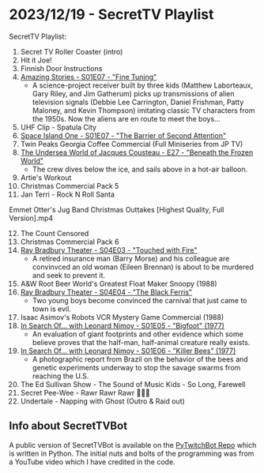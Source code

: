 # 2023/12/19 - SecretTV Playlist

SecretTV Playlist:
1. Secret TV Roller Coaster (intro)
2. Hit it Joe!
3. Finnish Door Instructions
4. [Amazing Stories - S01E07 - "Fine Tuning"](https://en.wikipedia.org/wiki/Amazing_Stories_(1985_TV_series)#Season_1_(1985%E2%80%9386))
   - A science-project receiver built by three kids (Matthew Laborteaux, Gary Riley, and Jim Gatherum) picks up transmissions of alien television signals (Debbie Lee Carrington, Daniel Frishman, Patty Maloney, and Kevin Thompson) imitating classic TV characters from the 1950s. Now the aliens are en route to meet the boys... 
5. UHF Clip - Spatula City
6. [Space Island One - S01E07 - "The Barrier of Second Attention"](https://en.wikipedia.org/wiki/Space_Island_One)
7. Twin Peaks Georgia Coffee Commercial (Full Miniseries from JP TV)
8. [The Undersea World of Jacques Cousteau - E27 - "Beneath the Frozen World"](https://en.wikipedia.org/wiki/The_Undersea_World_of_Jacques_Cousteau)
   -  The crew dives below the ice, and sails above in a hot-air balloon.
9. Artie's Workout
10. Christmas Commercial Pack 5
11. Jan Terri - Rock N Roll Santa

Emmet Otter's Jug Band Christmas Outtakes [Highest Quality, Full Version].mp4

12. The Count Censored
13. Christmas Commercial Pack 6
14. [Ray Bradbury Theater - S04E03 - "Touched with Fire"](https://en.wikipedia.org/wiki/List_of_Ray_Bradbury_Theater_episodes#Season_4_(1990))
    -  A retired insurance man (Barry Morse) and his colleague are convinvced an old woman (Eileen Brennan) is about to be murdered and seek to prevent it.
15. A&W Root Beer World's Greatest Float Maker Snoopy (1988)
16. [Ray Bradbury Theater - S04E04 - "The Black Ferris"](https://en.wikipedia.org/wiki/List_of_Ray_Bradbury_Theater_episodes#Season_4_(1990))
    -  Two young boys become convinced the carnival that just came to town is evil.
17. Isaac Asimov's Robots VCR Mystery Game Commercial (1988)
18. [In Search Of... with Leonard Nimoy - S01E05 - "Bigfoot" (1977)](https://en.wikipedia.org/wiki/In_Search_of..._(TV_series)#Season_1_(1977))
    -  An evaluation of giant footprints and other evidence which some believe proves that the half-man, half-animal creature really exists.
19. [In Search Of... with Leonard Nimoy - S01E06 - "Killer Bees" (1977)](https://en.wikipedia.org/wiki/In_Search_of..._(TV_series)#Season_1_(1977))
    - A photographic report from Brazil on the behavior of the bees and genetic experiments underway to stop the savage swarms from reaching the U.S.
20. The Ed Sullivan Show - The Sound of Music Kids - So Long, Farewell
21. Secret Pee-Wee - Rawr Rawr Rawr 🐊🐊🐊
22. Undertale - Napping with Ghost (Outro & Raid out)


## Info about SecretTVBot

A public version of SecretTVBot is available on the [PyTwitchBot Repo](https://github.com/awbored/PyTwitchBot) which is written in Python.  The initial nuts and bolts of the programming was from a YouTube video which I have credited in the code.
